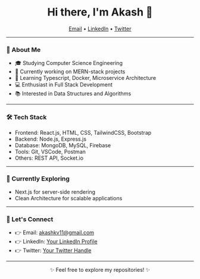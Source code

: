 <h1 align="center">Hi there, I'm Akash 👋</h1>
<p align="center">
  <a href="mailto:akashkv11@gmail.com">Email</a> •
  <a href="https://linkedin.com/in/your-linkedin-profile">LinkedIn</a> •
  <a href="https://twitter.com/your-twitter-handle">Twitter</a>
</p>

---

### 🧠 About Me

- 🎓 Studying Computer Science Engineering
- 💼 Currently working on MERN-stack projects
- 🌱 Learning Typescript, Docker, Microservice Architecture
- 💻 Enthusiast in Full Stack Development
- 📚 Interested in Data Structures and Algorithms

---

### 🛠️ Tech Stack

- Frontend: React.js, HTML, CSS, TailwindCSS, Bootstrap
- Backend: Node.js, Express.js
- Database: MongoDB, MySQL, Firebase
- Tools: Git, VSCode, Postman
- Others: REST API, Socket.io

---

### 🚀 Currently Exploring

- Next.js for server-side rendering
- Clean Architecture for scalable applications

---

### 🤝 Let's Connect

- 👉 Email: akashkv11@gmail.com
- 👉 LinkedIn: [Your LinkedIn Profile](https://linkedin.com/in/your-linkedin-profile)
- 👉 Twitter: [Your Twitter Handle](https://twitter.com/your-twitter-handle)

---

<p align="center">✨ Feel free to explore my repositories! ✨</p>
